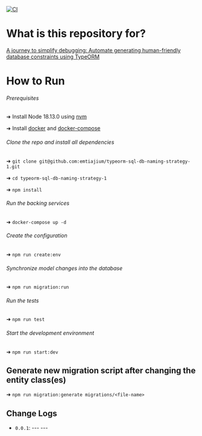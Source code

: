 [![CI](https://github.com/emtiajium/typeorm-sql-db-naming-strategy-1/actions/workflows/ci.yml/badge.svg)](https://github.com/emtiajium/typeorm-sql-db-naming-strategy-1/actions/workflows/ci.yml)

# What is this repository for?

[A journey to simplify debugging: Automate generating human-friendly database constraints using TypeORM](https://dev.to/emtiajium/a-journey-to-simplify-debugging-automate-generating-human-friendly-database-constraints-using-typeorm-kap)

# How to Run

###### Prerequisites

➜ Install Node 18.13.0 using [nvm](https://github.com/nvm-sh/nvm)

➜ Install [docker](https://docs.docker.com/get-docker/) and [docker-compose](https://docs.docker.com/compose/install/)

###### Clone the repo and install all dependencies

➜ `git clone git@github.com:emtiajium/typeorm-sql-db-naming-strategy-1.git`

➜ `cd typeorm-sql-db-naming-strategy-1`

➜ `npm install`

###### Run the backing services

➜ `docker-compose up -d`

###### Create the configuration

➜ `npm run create:env`

###### Synchronize model changes into the database

➜ `npm run migration:run`

###### Run the tests

➜ `npm run test`

###### Start the development environment

➜ `npm run start:dev`

## Generate new migration script after changing the entity class(es)

➜ `npm run migration:generate migrations/<file-name>`

## Change Logs

-   `0.0.1`: --- ---
